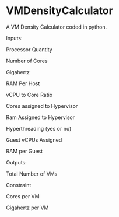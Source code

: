 # VMDensityCalculator

A VM Density Calculator coded in python.


Inputs:

Processor Quantity

Number of Cores

Gigahertz

RAM Per Host


vCPU to Core Ratio

Cores assigned to Hypervisor

Ram Assigned to Hypervisor

Hyperthreading (yes or no)


Guest vCPUs Assigned

RAM per Guest

Outputs:

Total Number of VMs

Constraint

Cores per VM

Gigahertz per VM
